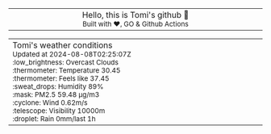 
<div align="center">
<table>
<tbody>
<td align="center">
<img width="2000" height="0"><br>
Hello, this is Tomi's github 👋<br>
<sup>Built with ❤️, GO & Github Actions</sup><br>
<img width="2000" height="0">
</td>
</tbody>
</table>
</div>
<table>
<tbody>
<td align="left">
<img width="2000" height="0"><br>
Tomi's weather conditions<br>
<sup>Updated at 2024-08-08T02:25:07Z</sup><br>
<sup>:low_brightness: Overcast Clouds</sup><br>
<sup>:thermometer: Temperature 30.45 </sup><br>
<sup>:thermometer: Feels like 37.45</sup><br>
<sup>:sweat_drops: Humidity 89%</sup><br>
<sup>:mask: PM2.5 59.48 μg/m3</sup><br>
<sup>:cyclone: Wind 0.62m/s </sup><br>
<sup>:telescope: Visibility 10000m </sup><br>
<sup>:droplet: Rain 0mm/last 1h </sup><br>
<img width="2000" height="0">
</td>
<td align="left">
<img width="2000" height="0"><br>
<br>
<img width="2000" height="0">
</td>
</tbody>
</table>
</div>
    